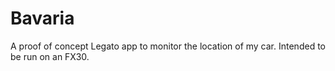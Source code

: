 # Bavaria
A proof of concept Legato app to monitor the location of my car. Intended to be run on an FX30.
